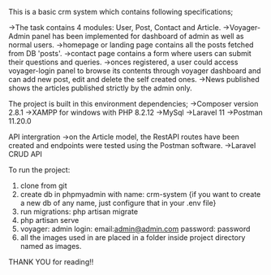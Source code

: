 This is a basic crm system which contains following specifications;

->The task contains 4 modules: User, Post, Contact and Article.
->Voyager- Admin panel has been implemented for dashboard of admin as well as normal users.
->homepage or landing page contains all the posts fetched from DB 'posts'.
->contact page contains a form where users can submit their questions and queries.
->onces registered, a user could access voyager-login panel to browse its contents through voyager dashboard and can add new post, edit and delete the self created ones.
->News published shows the articles published strictly by the admin only.




The project is built in this environment dependencies;
->Composer version 2.8.1
->XAMPP for windows with PHP 8.2.12 
->MySql
->Laravel 11
->Postman 11.20.0



API intergration
->on the Article model, the RestAPI routes have been created and endpoints were tested using the Postman software.
->Laravel CRUD API 



To run the project:
1. clone from git
2. create db in phpmyadmin with name: crm-system
   {if you want to create a new db of any name, just configure that in your .env file}
4. run migrations: php artisan migrate
5. php artisan serve
6. voyager:
   admin login: email:admin@admin.com  password: password
7. all the images used in are placed in a folder inside project directory named as images.


THANK YOU for reading!!

